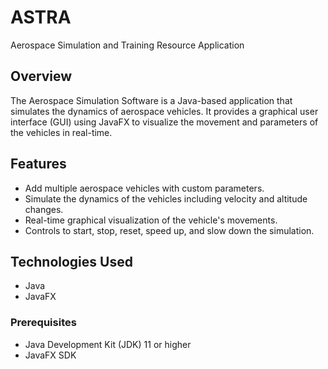 # ASTRA
Aerospace Simulation and Training Resource Application

## Overview
The Aerospace Simulation Software is a Java-based application that simulates the dynamics of aerospace vehicles. It provides a graphical user interface (GUI) using JavaFX to visualize the movement and parameters of the vehicles in real-time.

## Features
- Add multiple aerospace vehicles with custom parameters.
- Simulate the dynamics of the vehicles including velocity and altitude changes.
- Real-time graphical visualization of the vehicle's movements.
- Controls to start, stop, reset, speed up, and slow down the simulation.

## Technologies Used
- Java
- JavaFX

### Prerequisites
- Java Development Kit (JDK) 11 or higher
- JavaFX SDK
